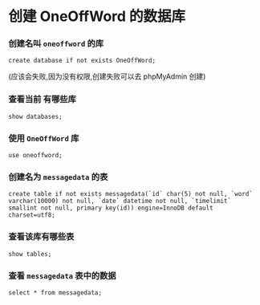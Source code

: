 # 创建 OneOffWord 的数据库  

### 创建名叫 `oneoffword` 的库  
```
create database if not exists OneOffWord;
```
(应该会失败,因为没有权限,创建失败可以去  phpMyAdmin 创建) 

### 查看当前 有哪些库  
```
show databases;
```

### 使用 `OneOffWord` 库 
```
use oneoffword;
```

### 创建名为 `messagedata` 的表   
```
create table if not exists messagedata(`id` char(5) not null, `word` varchar(10000) not null, `date` datetime not null, `timelimit` smallint not null, primary key(id)) engine=InnoDB default charset=utf8; 
```  
### 查看该库有哪些表
```
show tables;
```

### 查看 `messagedata` 表中的数据
```
select * from messagedata;
```
